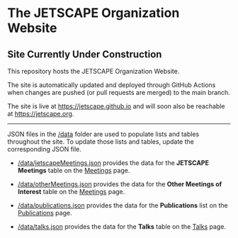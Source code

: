 
# The JETSCAPE Organization Website

## **Site Currently Under Construction**

This repository hosts the JETSCAPE Organization Website.

The site is 
automatically updated and deployed through GitHub Actions when changes are 
pushed (or pull requests are merged) to the main branch.

The site is live at https://jetscape.github.io and will soon also be reachable at https://jetscape.org.

---
JSON files in the [/data](/data) folder are used to populate lists and tables throughout the site.  To update those lists and tables, update the corresponding JSON file.

* [/data/jetscapeMeetings.json](/data/jetscapeMeetings.json) provides the data for the **JETSCAPE Meetings** table on the [Meetings](/meetings.html) page.

* [/data/otherMeetings.json](/data/otherMeetings.json) provides the data for the **Other Meetings of Interest** table on the [Meetings](/meetings.html) page.

* [/data/publications.json](/data/publications.json) provides the data for the **Publications** list on the [Publications](/publications.html) page.

* [/data/talks.json](/data/talks.json) provides the data for the **Talks** table on the [Talks](/talks.html) page.


